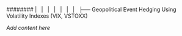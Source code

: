 ######## |   |   |   |   |   |   |   ├── Geopolitical Event Hedging Using Volatility Indexes (VIX, VSTOXX)

*Add content here*